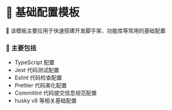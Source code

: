 # 🍭 基础配置模板

🤖 该模板主要应用于快速搭建开发脚手架、功能库等常用的基础配置

### 🚀 主要包括

- TypeScript 配置
- Jest 代码测试配置
- Eslint 代码检查配置
- Prettier 代码美化配置
- Commitlint 代码提交信息规范配置 
- husky v8 等相关基础配置
